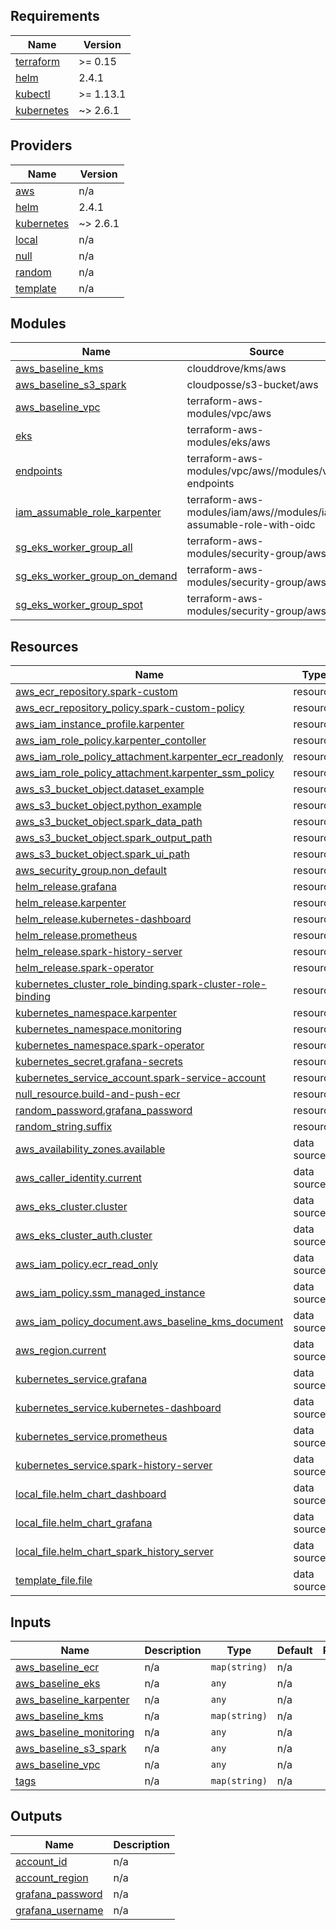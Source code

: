 ## Requirements

| Name | Version |
|------|---------|
| <a name="requirement_terraform"></a> [terraform](#requirement\_terraform) | >= 0.15 |
| <a name="requirement_helm"></a> [helm](#requirement\_helm) | 2.4.1 |
| <a name="requirement_kubectl"></a> [kubectl](#requirement\_kubectl) | >= 1.13.1 |
| <a name="requirement_kubernetes"></a> [kubernetes](#requirement\_kubernetes) | ~> 2.6.1 |

## Providers

| Name | Version |
|------|---------|
| <a name="provider_aws"></a> [aws](#provider\_aws) | n/a |
| <a name="provider_helm"></a> [helm](#provider\_helm) | 2.4.1 |
| <a name="provider_kubernetes"></a> [kubernetes](#provider\_kubernetes) | ~> 2.6.1 |
| <a name="provider_local"></a> [local](#provider\_local) | n/a |
| <a name="provider_null"></a> [null](#provider\_null) | n/a |
| <a name="provider_random"></a> [random](#provider\_random) | n/a |
| <a name="provider_template"></a> [template](#provider\_template) | n/a |

## Modules

| Name | Source | Version |
|------|--------|---------|
| <a name="module_aws_baseline_kms"></a> [aws\_baseline\_kms](#module\_aws\_baseline\_kms) | clouddrove/kms/aws | 0.15.0 |
| <a name="module_aws_baseline_s3_spark"></a> [aws\_baseline\_s3\_spark](#module\_aws\_baseline\_s3\_spark) | cloudposse/s3-bucket/aws | 0.44.0 |
| <a name="module_aws_baseline_vpc"></a> [aws\_baseline\_vpc](#module\_aws\_baseline\_vpc) | terraform-aws-modules/vpc/aws | ~> 3.0 |
| <a name="module_eks"></a> [eks](#module\_eks) | terraform-aws-modules/eks/aws | 17.23.0 |
| <a name="module_endpoints"></a> [endpoints](#module\_endpoints) | terraform-aws-modules/vpc/aws//modules/vpc-endpoints | 3.11.0 |
| <a name="module_iam_assumable_role_karpenter"></a> [iam\_assumable\_role\_karpenter](#module\_iam\_assumable\_role\_karpenter) | terraform-aws-modules/iam/aws//modules/iam-assumable-role-with-oidc | 4.7.0 |
| <a name="module_sg_eks_worker_group_all"></a> [sg\_eks\_worker\_group\_all](#module\_sg\_eks\_worker\_group\_all) | terraform-aws-modules/security-group/aws | 3.2.0 |
| <a name="module_sg_eks_worker_group_on_demand"></a> [sg\_eks\_worker\_group\_on\_demand](#module\_sg\_eks\_worker\_group\_on\_demand) | terraform-aws-modules/security-group/aws | 3.2.0 |
| <a name="module_sg_eks_worker_group_spot"></a> [sg\_eks\_worker\_group\_spot](#module\_sg\_eks\_worker\_group\_spot) | terraform-aws-modules/security-group/aws | 3.2.0 |

## Resources

| Name | Type |
|------|------|
| [aws_ecr_repository.spark-custom](https://registry.terraform.io/providers/hashicorp/aws/latest/docs/resources/ecr_repository) | resource |
| [aws_ecr_repository_policy.spark-custom-policy](https://registry.terraform.io/providers/hashicorp/aws/latest/docs/resources/ecr_repository_policy) | resource |
| [aws_iam_instance_profile.karpenter](https://registry.terraform.io/providers/hashicorp/aws/latest/docs/resources/iam_instance_profile) | resource |
| [aws_iam_role_policy.karpenter_contoller](https://registry.terraform.io/providers/hashicorp/aws/latest/docs/resources/iam_role_policy) | resource |
| [aws_iam_role_policy_attachment.karpenter_ecr_readonly](https://registry.terraform.io/providers/hashicorp/aws/latest/docs/resources/iam_role_policy_attachment) | resource |
| [aws_iam_role_policy_attachment.karpenter_ssm_policy](https://registry.terraform.io/providers/hashicorp/aws/latest/docs/resources/iam_role_policy_attachment) | resource |
| [aws_s3_bucket_object.dataset_example](https://registry.terraform.io/providers/hashicorp/aws/latest/docs/resources/s3_bucket_object) | resource |
| [aws_s3_bucket_object.python_example](https://registry.terraform.io/providers/hashicorp/aws/latest/docs/resources/s3_bucket_object) | resource |
| [aws_s3_bucket_object.spark_data_path](https://registry.terraform.io/providers/hashicorp/aws/latest/docs/resources/s3_bucket_object) | resource |
| [aws_s3_bucket_object.spark_output_path](https://registry.terraform.io/providers/hashicorp/aws/latest/docs/resources/s3_bucket_object) | resource |
| [aws_s3_bucket_object.spark_ui_path](https://registry.terraform.io/providers/hashicorp/aws/latest/docs/resources/s3_bucket_object) | resource |
| [aws_security_group.non_default](https://registry.terraform.io/providers/hashicorp/aws/latest/docs/resources/security_group) | resource |
| [helm_release.grafana](https://registry.terraform.io/providers/hashicorp/helm/2.4.1/docs/resources/release) | resource |
| [helm_release.karpenter](https://registry.terraform.io/providers/hashicorp/helm/2.4.1/docs/resources/release) | resource |
| [helm_release.kubernetes-dashboard](https://registry.terraform.io/providers/hashicorp/helm/2.4.1/docs/resources/release) | resource |
| [helm_release.prometheus](https://registry.terraform.io/providers/hashicorp/helm/2.4.1/docs/resources/release) | resource |
| [helm_release.spark-history-server](https://registry.terraform.io/providers/hashicorp/helm/2.4.1/docs/resources/release) | resource |
| [helm_release.spark-operator](https://registry.terraform.io/providers/hashicorp/helm/2.4.1/docs/resources/release) | resource |
| [kubernetes_cluster_role_binding.spark-cluster-role-binding](https://registry.terraform.io/providers/hashicorp/kubernetes/latest/docs/resources/cluster_role_binding) | resource |
| [kubernetes_namespace.karpenter](https://registry.terraform.io/providers/hashicorp/kubernetes/latest/docs/resources/namespace) | resource |
| [kubernetes_namespace.monitoring](https://registry.terraform.io/providers/hashicorp/kubernetes/latest/docs/resources/namespace) | resource |
| [kubernetes_namespace.spark-operator](https://registry.terraform.io/providers/hashicorp/kubernetes/latest/docs/resources/namespace) | resource |
| [kubernetes_secret.grafana-secrets](https://registry.terraform.io/providers/hashicorp/kubernetes/latest/docs/resources/secret) | resource |
| [kubernetes_service_account.spark-service-account](https://registry.terraform.io/providers/hashicorp/kubernetes/latest/docs/resources/service_account) | resource |
| [null_resource.build-and-push-ecr](https://registry.terraform.io/providers/hashicorp/null/latest/docs/resources/resource) | resource |
| [random_password.grafana_password](https://registry.terraform.io/providers/hashicorp/random/latest/docs/resources/password) | resource |
| [random_string.suffix](https://registry.terraform.io/providers/hashicorp/random/latest/docs/resources/string) | resource |
| [aws_availability_zones.available](https://registry.terraform.io/providers/hashicorp/aws/latest/docs/data-sources/availability_zones) | data source |
| [aws_caller_identity.current](https://registry.terraform.io/providers/hashicorp/aws/latest/docs/data-sources/caller_identity) | data source |
| [aws_eks_cluster.cluster](https://registry.terraform.io/providers/hashicorp/aws/latest/docs/data-sources/eks_cluster) | data source |
| [aws_eks_cluster_auth.cluster](https://registry.terraform.io/providers/hashicorp/aws/latest/docs/data-sources/eks_cluster_auth) | data source |
| [aws_iam_policy.ecr_read_only](https://registry.terraform.io/providers/hashicorp/aws/latest/docs/data-sources/iam_policy) | data source |
| [aws_iam_policy.ssm_managed_instance](https://registry.terraform.io/providers/hashicorp/aws/latest/docs/data-sources/iam_policy) | data source |
| [aws_iam_policy_document.aws_baseline_kms_document](https://registry.terraform.io/providers/hashicorp/aws/latest/docs/data-sources/iam_policy_document) | data source |
| [aws_region.current](https://registry.terraform.io/providers/hashicorp/aws/latest/docs/data-sources/region) | data source |
| [kubernetes_service.grafana](https://registry.terraform.io/providers/hashicorp/kubernetes/latest/docs/data-sources/service) | data source |
| [kubernetes_service.kubernetes-dashboard](https://registry.terraform.io/providers/hashicorp/kubernetes/latest/docs/data-sources/service) | data source |
| [kubernetes_service.prometheus](https://registry.terraform.io/providers/hashicorp/kubernetes/latest/docs/data-sources/service) | data source |
| [kubernetes_service.spark-history-server](https://registry.terraform.io/providers/hashicorp/kubernetes/latest/docs/data-sources/service) | data source |
| [local_file.helm_chart_dashboard](https://registry.terraform.io/providers/hashicorp/local/latest/docs/data-sources/file) | data source |
| [local_file.helm_chart_grafana](https://registry.terraform.io/providers/hashicorp/local/latest/docs/data-sources/file) | data source |
| [local_file.helm_chart_spark_history_server](https://registry.terraform.io/providers/hashicorp/local/latest/docs/data-sources/file) | data source |
| [template_file.file](https://registry.terraform.io/providers/hashicorp/template/latest/docs/data-sources/file) | data source |

## Inputs

| Name | Description | Type | Default | Required |
|------|-------------|------|---------|:--------:|
| <a name="input_aws_baseline_ecr"></a> [aws\_baseline\_ecr](#input\_aws\_baseline\_ecr) | n/a | `map(string)` | n/a | yes |
| <a name="input_aws_baseline_eks"></a> [aws\_baseline\_eks](#input\_aws\_baseline\_eks) | n/a | `any` | n/a | yes |
| <a name="input_aws_baseline_karpenter"></a> [aws\_baseline\_karpenter](#input\_aws\_baseline\_karpenter) | n/a | `any` | n/a | yes |
| <a name="input_aws_baseline_kms"></a> [aws\_baseline\_kms](#input\_aws\_baseline\_kms) | n/a | `map(string)` | n/a | yes |
| <a name="input_aws_baseline_monitoring"></a> [aws\_baseline\_monitoring](#input\_aws\_baseline\_monitoring) | n/a | `any` | n/a | yes |
| <a name="input_aws_baseline_s3_spark"></a> [aws\_baseline\_s3\_spark](#input\_aws\_baseline\_s3\_spark) | n/a | `any` | n/a | yes |
| <a name="input_aws_baseline_vpc"></a> [aws\_baseline\_vpc](#input\_aws\_baseline\_vpc) | n/a | `any` | n/a | yes |
| <a name="input_tags"></a> [tags](#input\_tags) | n/a | `map(string)` | n/a | yes |

## Outputs

| Name | Description |
|------|-------------|
| <a name="output_account_id"></a> [account\_id](#output\_account\_id) | n/a |
| <a name="output_account_region"></a> [account\_region](#output\_account\_region) | n/a |
| <a name="output_grafana_password"></a> [grafana\_password](#output\_grafana\_password) | n/a |
| <a name="output_grafana_username"></a> [grafana\_username](#output\_grafana\_username) | n/a |
